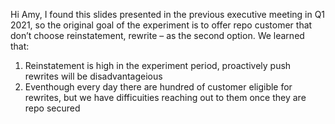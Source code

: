 Hi Amy, I found this slides presented in the previous executive meeting in Q1 2021, so the original goal of the experiment is to offer repo customer that don’t choose reinstatement, rewrite – as the second option. We learned that:
1.	Reinstatement is high in the experiment period, proactively push rewrites will be disadvantageious
2.	Eventhough every day there are hundred of customer eligible for rewrites, but we have difficuities reaching out to them once they are repo secured

